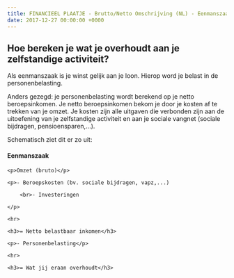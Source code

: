 ```yaml
---
title: FINANCIEEL PLAATJE - Brutto/Netto Omschrijving (NL) - Eenmanszaak
date: 2017-12-27 00:00:00 +0000
---
```

## Hoe bereken je wat je overhoudt aan je zelfstandige activiteit?

Als eenmanszaak is je winst gelijk aan je loon. Hierop word je belast in de personenbelasting.

Anders gezegd: je personenbelasting wordt berekend op je netto beroepsinkomen. Je netto beroepsinkomen bekom je door je kosten af te trekken van je omzet.  Je kosten zijn alle uitgaven die verbonden zijn aan de uitoefening van je zelfstandige activiteit en aan je sociale vangnet (sociale bijdragen, pensioensparen,...).

Schematisch ziet dit er zo uit:

<h4>Eenmanszaak</h4>

<div class="grey-box">

    <p>Omzet (bruto)</p>
    
    <p>- Beroepskosten (bv. sociale bijdragen, vapz,...)
    
    	<br>- Investeringen
    
    </p>
    
    <hr>
    
    <h3>= Netto belastbaar inkomen</h3>
    
    <p>- Personenbelasting</p>
    
    <hr>
    
    <h3>= Wat jij eraan overhoudt</h3>

</div>